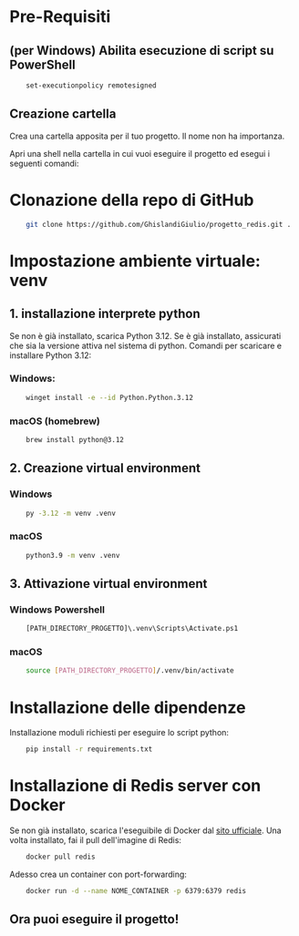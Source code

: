 
# Pre-Requisiti
## (per Windows) Abilita esecuzione di script su PowerShell
``` bash
    set-executionpolicy remotesigned
``` 

## Creazione cartella
Crea una cartella apposita per il tuo progetto. Il nome non ha importanza.

Apri una shell nella cartella in cui vuoi eseguire il progetto ed esegui i seguenti comandi:
# Clonazione della repo di GitHub
``` bash
    git clone https://github.com/GhislandiGiulio/progetto_redis.git .
``` 

# Impostazione ambiente virtuale: venv

## 1. installazione interprete python

Se non è già installato, scarica Python 3.12. Se è già installato, assicurati che sia la versione attiva nel sistema di python.
Comandi per scaricare e installare Python 3.12:
### Windows:
```bash
    winget install -e --id Python.Python.3.12
```

### macOS (homebrew)
```bash
    brew install python@3.12
```

## 2. Creazione virtual environment

### Windows
```bash
    py -3.12 -m venv .venv
``` 

### macOS
``` bash
    python3.9 -m venv .venv
``` 

## 3. Attivazione virtual environment
### Windows Powershell
``` bash
    [PATH_DIRECTORY_PROGETTO]\.venv\Scripts\Activate.ps1
``` 
### macOS
``` bash
    source [PATH_DIRECTORY_PROGETTO]/.venv/bin/activate
``` 

# Installazione delle dipendenze
Installazione moduli richiesti per eseguire lo script python:
``` bash
    pip install -r requirements.txt
```
# Installazione di Redis server con Docker
Se non già installato, scarica l'eseguibile di Docker dal [sito ufficiale](https://www.docker.com/products/docker-desktop/).
Una volta installato, fai il pull dell'imagine di Redis:
``` bash
    docker pull redis 
```
Adesso crea un container con port-forwarding:
``` bash
    docker run -d --name NOME_CONTAINER -p 6379:6379 redis 
```

## Ora puoi eseguire il progetto! 
